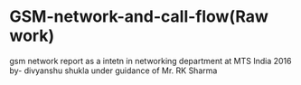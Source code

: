 # GSM-network-and-call-flow(Raw work)
gsm network report as a intetn in networking department at MTS India 2016
by- divyanshu shukla under guidance of Mr. RK Sharma
